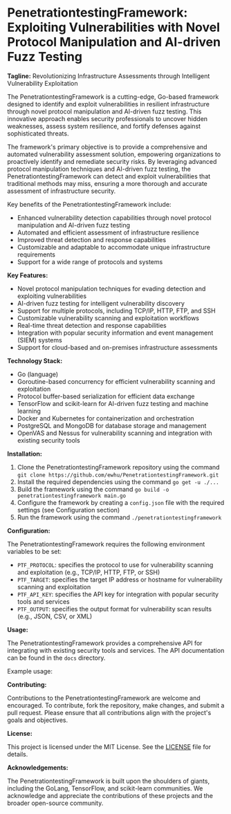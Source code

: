 **PenetrationtestingFramework: Exploiting Vulnerabilities with Novel Protocol Manipulation and AI-driven Fuzz Testing**
=====================================================================================================

**Tagline:** Revolutionizing Infrastructure Assessments through Intelligent Vulnerability Exploitation

The PenetrationtestingFramework is a cutting-edge, Go-based framework designed to identify and exploit vulnerabilities in resilient infrastructure through novel protocol manipulation and AI-driven fuzz testing. This innovative approach enables security professionals to uncover hidden weaknesses, assess system resilience, and fortify defenses against sophisticated threats.

The framework's primary objective is to provide a comprehensive and automated vulnerability assessment solution, empowering organizations to proactively identify and remediate security risks. By leveraging advanced protocol manipulation techniques and AI-driven fuzz testing, the PenetrationtestingFramework can detect and exploit vulnerabilities that traditional methods may miss, ensuring a more thorough and accurate assessment of infrastructure security.

Key benefits of the PenetrationtestingFramework include:

* Enhanced vulnerability detection capabilities through novel protocol manipulation and AI-driven fuzz testing
* Automated and efficient assessment of infrastructure resilience
* Improved threat detection and response capabilities
* Customizable and adaptable to accommodate unique infrastructure requirements
* Support for a wide range of protocols and systems

**Key Features:**

* Novel protocol manipulation techniques for evading detection and exploiting vulnerabilities
* AI-driven fuzz testing for intelligent vulnerability discovery
* Support for multiple protocols, including TCP/IP, HTTP, FTP, and SSH
* Customizable vulnerability scanning and exploitation workflows
* Real-time threat detection and response capabilities
* Integration with popular security information and event management (SIEM) systems
* Support for cloud-based and on-premises infrastructure assessments

**Technology Stack:**

* Go (language)
* Goroutine-based concurrency for efficient vulnerability scanning and exploitation
* Protocol buffer-based serialization for efficient data exchange
* TensorFlow and scikit-learn for AI-driven fuzz testing and machine learning
* Docker and Kubernetes for containerization and orchestration
* PostgreSQL and MongoDB for database storage and management
* OpenVAS and Nessus for vulnerability scanning and integration with existing security tools

**Installation:**

1. Clone the PenetrationtestingFramework repository using the command `git clone https://github.com/ewhu/PenetrationtestingFramework.git`
2. Install the required dependencies using the command `go get -u ./...`
3. Build the framework using the command `go build -o penetrationtestingframework main.go`
4. Configure the framework by creating a `config.json` file with the required settings (see Configuration section)
5. Run the framework using the command `./penetrationtestingframework`

**Configuration:**

The PenetrationtestingFramework requires the following environment variables to be set:

* `PTF_PROTOCOL`: specifies the protocol to use for vulnerability scanning and exploitation (e.g., TCP/IP, HTTP, FTP, or SSH)
* `PTF_TARGET`: specifies the target IP address or hostname for vulnerability scanning and exploitation
* `PTF_API_KEY`: specifies the API key for integration with popular security tools and services
* `PTF_OUTPUT`: specifies the output format for vulnerability scan results (e.g., JSON, CSV, or XML)

**Usage:**

The PenetrationtestingFramework provides a comprehensive API for integrating with existing security tools and services. The API documentation can be found in the `docs` directory.

Example usage:

**Contributing:**

Contributions to the PenetrationtestingFramework are welcome and encouraged. To contribute, fork the repository, make changes, and submit a pull request. Please ensure that all contributions align with the project's goals and objectives.

**License:**

This project is licensed under the MIT License. See the [LICENSE](https://github.com/ewhu/PenetrationtestingFramework/blob/main/LICENSE) file for details.

**Acknowledgements:**

The PenetrationtestingFramework is built upon the shoulders of giants, including the GoLang, TensorFlow, and scikit-learn communities. We acknowledge and appreciate the contributions of these projects and the broader open-source community.